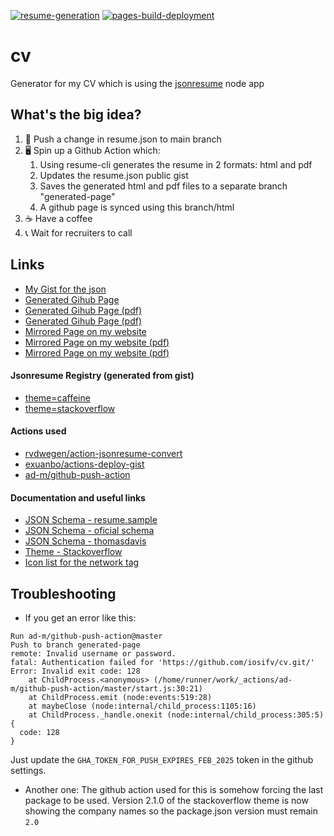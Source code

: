 [![resume-generation](https://github.com/iosifv/cv/actions/workflows/generate-and-sync.yml/badge.svg)](https://github.com/iosifv/cv/actions/workflows/generate-and-sync.yml)
[![pages-build-deployment](https://github.com/iosifv/cv/actions/workflows/pages/pages-build-deployment/badge.svg?branch=generated-page)](https://github.com/iosifv/cv/actions/workflows/pages/pages-build-deployment)

# cv
Generator for my CV which is using the [jsonresume](https://jsonresume.org/) node app

## What's the big idea?
1. 📜 Push a change in resume.json to main branch
2. 🖥 Spin up a Github Action which:
   1. Using resume-cli generates the resume in 2 formats: html and pdf
   2. Updates the resume.json public gist
   3. Saves the generated html and pdf files to a separate branch "generated-page"
   4. A github page is synced using this branch/html
3. ☕️ Have a coffee
4. 📞 Wait for recruiters to call

## Links
- [My Gist for the json](https://gist.github.com/iosifv/bdfc617628bc7a2fc8763a2be6b1a816)
- [Generated Gihub Page](https://iosifv.github.io/cv)
- [Generated Gihub Page (pdf)](https://iosifv.github.io/cv/resume.pdf)
- [Generated Gihub Page (pdf)](https://iosifv.github.io/cv/Iosif_Vigh-Senior_Software_Engineer.pdf)
- [Mirrored Page on my website](https://cv.iosifv.com/)
- [Mirrored Page on my website (pdf)](https://cv.iosifv.com/resume.pdf)
- [Mirrored Page on my website (pdf)](https://cv.iosifv.com/Iosif_Vigh-Senior_Software_Engineer.pdf)
  


####  Jsonresume Registry (generated from gist)
- [theme=caffeine](https://registry.jsonresume.org/iosifv?theme=caffeine)
- [theme=stackoverflow](https://registry.jsonresume.org/iosifv?theme=stackoverflow)

#### Actions used
- [rvdwegen/action-jsonresume-convert](https://github.com/marketplace/actions/jsonresume-convert)
- [exuanbo/actions-deploy-gist](https://github.com/marketplace/actions/deploy-to-gist)
- [ad-m/github-push-action](https://github.com/ad-m/github-push-action)

#### Documentation and useful links
- [JSON Schema - resume.sample](https://github.com/jsonresume/resume-schema/blob/master/sample.resume.json)
- [JSON Schema - oficial schema](https://github.com/jsonresume/resume-schema/blob/master/schema.json)
- [JSON Schema - thomasdavis](https://gist.github.com/thomasdavis/c9dcfa1b37dec07fb2ee7f36d7278105)
- [Theme - Stackoverflow](https://www.npmjs.com/package/jsonresume-theme-stackoverflow)
- [Icon list for the network tag](https://fontawesome.com/search?o=r&ip=brands)


## Troubleshooting
- If you get an error like this:
```
Run ad-m/github-push-action@master
Push to branch generated-page
remote: Invalid username or password.
fatal: Authentication failed for 'https://github.com/iosifv/cv.git/'
Error: Invalid exit code: 128
    at ChildProcess.<anonymous> (/home/runner/work/_actions/ad-m/github-push-action/master/start.js:30:21)
    at ChildProcess.emit (node:events:519:28)
    at maybeClose (node:internal/child_process:1105:16)
    at ChildProcess._handle.onexit (node:internal/child_process:305:5) {
  code: 128
}
```
Just update the `GHA_TOKEN_FOR_PUSH_EXPIRES_FEB_2025` token in the github settings.

- Another one: The github action used for this is somehow forcing the last package to be used. Version 2.1.0 of the stackoverflow theme is now showing the company names so the package.json version must remain `2.0`